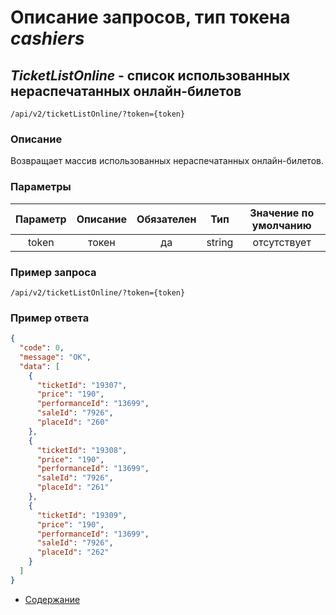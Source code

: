 Описание запросов, тип токена _cashiers_
========================================

_TicketListOnline_ - список использованных нераспечатанных онлайн-билетов
-----------------------------
`/api/v2/ticketListOnline/?token={token}`

### Описание
Возвращает массив использованных нераспечатанных онлайн-билетов.

### Параметры
| Параметр 	|        Описание       	| Обязателен 	|   Тип  	| Значение по умолчанию 	|
|:--------:	|:---------------------:	|:----------:	|:------:	|:---------------------:	|
|   token  	|         токен         	|     да     	| string 	|      отсутствует      	|

### Пример запроса
`/api/v2/ticketListOnline/?token={token}`

### Пример ответа
```json
{
  "code": 0,
  "message": "OK",
  "data": [
    {
      "ticketId": "19307",
      "price": "190",
      "performanceId": "13699",
      "saleId": "7926",
      "placeId": "260"
    },
    {
      "ticketId": "19308",
      "price": "190",
      "performanceId": "13699",
      "saleId": "7926",
      "placeId": "261"
    },
    {
      "ticketId": "19309",
      "price": "190",
      "performanceId": "13699",
      "saleId": "7926",
      "placeId": "262"
    }
  ]
}
```

* [Содержание](../index)